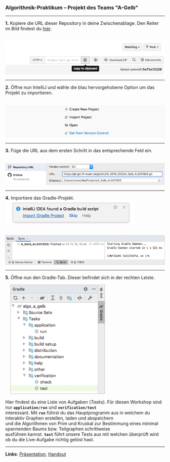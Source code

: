 ### Algorithmik-Praktikum – Projekt des Teams "A-Gelb"
---

**1.** Kopiere die URL dieser Repository in deine Zwischenablage. Den Reiter im Bild findest du [hier](#pull-request-area).  

‌‌ ‌‌ ‌‌ ‌‌ ![URL kopieren](docs/readme/1-copy-clone-url.png)

---
**2.** Öffne nun IntelliJ und wähle die blau hervorgehobene Option um das Projekt zu importieren.  

‌‌ ‌‌ ‌‌ ‌‌ ![Projekt importieren](docs/readme/2-choose-version-control.png)

---
**3.** Füge die URL aus dem ersten Schritt in das entsprechende Feld ein.

‌‌ ‌‌ ‌‌ ‌‌ ![URL einfügen](docs/readme/3-paste-clone-url.png)

---
**4.** Importiere das Gradle-Projekt.
![URL einfügen](docs/readme/4-import-gradle-project.png)  

‌‌ ‌‌ ‌‌ ‌‌ ![Gradle Resultat](docs/readme/4-1-gradle-build-result.png)

---
**5.** Öffne nun den Gradle-Tab. Dieser befindet sich in der rechten Leiste.  

‌‌ ‌‌ ‌‌ ‌‌ ![Gradle Aufgaben](docs/readme/5-gradle-tasks.png)  

Hier findest du eine Liste von Aufgaben (*Tasks*). Für diesen Workshop sind nur **`application/run`** und **`verification/test`**  
interessant. Mit **`run`** führst du das Hauptprogramm aus in welchem du interaktiv Graphen erstellen, laden und abspeichern  
und die Algorithmen von Prim und Kruskal zur Bestimmung eines minimal spannenden Baums bzw. Teilgraphen schrittweise  
ausführen kannst. **`test`** führt unsere Tests aus mit welchen überprüft wird ob du die Live-Aufgabe richtig gelöst hast.

---
__Links__: [Präsentation](docs/Pra%CC%88sentation.pptx), [Handout](docs/Handout.pdf)
